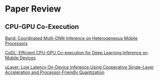 # Paper Review

## CPU-GPU Co-Execution

[Band: Coordinated Multi-DNN Inference on Heterogeneous Mobile Processors](Paper%20Review%2079b5a2b905344dd0a9f385c250146aa1/Band%20Coordinated%20Multi-DNN%20Inference%20on%20Heterogene%20c5debf11f9ce489fad2ca61d4744fb8c.md)

[CoDL: Efficient CPU-GPU Co-execution for Deep Learning Inference on Mobile Devices](Paper%20Review%2079b5a2b905344dd0a9f385c250146aa1/CoDL%20Efficient%20CPU-GPU%20Co-execution%20for%20Deep%20Learn%20600ef3c2eb9843fd8571f2230232615a.md)

[µLayer: Low Latency On-Device Inference Using Cooperative Single-Layer Acceleration and Processor-Friendly Quantization](Paper%20Review%2079b5a2b905344dd0a9f385c250146aa1/%C2%B5Layer%20Low%20Latency%20On-Device%20Inference%20Using%20Coope%20fd0b7776992f43e2a2bd320ef378cc3a.md)
